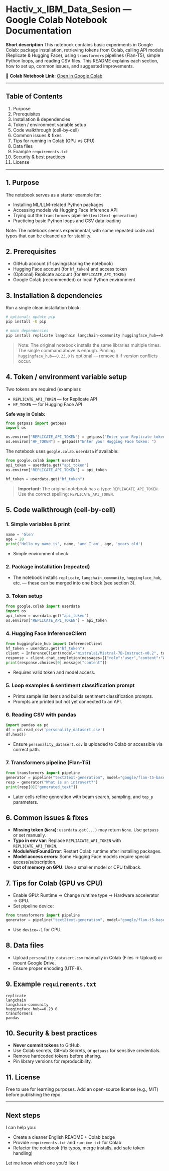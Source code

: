# Hactiv\_x\_IBM\_Data\_Sesion — Google Colab Notebook Documentation

**Short description**
This notebook contains basic experiments in Google Colab: package installation, retrieving tokens from Colab, calling API models (Replicate & Hugging Face), using `transformers` pipelines (Flan-T5), simple Python loops, and reading CSV files. This README explains each section, how to set up, common issues, and suggested improvements.

📂 **Colab Notebook Link:** [Open in Google Colab](https://colab.research.google.com/drive/1BbV_ZsSlhclE9wFd2-oun67hEpjx7iGa?usp=sharing)

---

## Table of Contents

1. Purpose
2. Prerequisites
3. Installation & dependencies
4. Token / environment variable setup
5. Code walkthrough (cell-by-cell)
6. Common issues & fixes
7. Tips for running in Colab (GPU vs CPU)
8. Data files
9. Example `requirements.txt`
10. Security & best practices
11. License

---

## 1. Purpose

The notebook serves as a starter example for:

* Installing ML/LLM-related Python packages
* Accessing models via Hugging Face Inference API
* Trying out the `transformers` pipeline (`text2text-generation`)
* Practicing basic Python loops and CSV data loading

Note: The notebook seems experimental, with some repeated code and typos that can be cleaned up for stability.

## 2. Prerequisites

* GitHub account (if saving/sharing the notebook)
* Hugging Face account (for `hf_token`) and access token
* (Optional) Replicate account (for `REPLICATE_API_TOKEN`)
* Google Colab (recommended) or local Python environment

## 3. Installation & dependencies

Run a single clean installation block:

```bash
# optional: update pip
pip install -U pip

# main dependencies
pip install replicate langchain langchain-community huggingface_hub==0.23.0 transformers pandas
```

> Note: The original notebook installs the same libraries multiple times. The single command above is enough. Pinning `huggingface_hub==0.23.0` is optional — remove it if version conflicts occur.

## 4. Token / environment variable setup

Two tokens are required (examples):

* `REPLICATE_API_TOKEN` — for Replicate API
* `HF_TOKEN` — for Hugging Face API

**Safe way in Colab:**

```py
from getpass import getpass
import os

os.environ["REPLICATE_API_TOKEN"] = getpass("Enter your Replicate token: ")
os.environ["HF_TOKEN"] = getpass("Enter your Hugging Face token: ")
```

The notebook uses `google.colab.userdata` if available:

```py
from google.colab import userdata
api_token = userdata.get("api_token")
os.environ["REPLICATE_API_TOKEN"] = api_token

hf_token = userdata.get("hf_token")
```

> **Important:** The original notebook has a typo: `REPLIACATE_API_TOKEN`. Use the correct spelling: `REPLICATE_API_TOKEN`.

## 5. Code walkthrough (cell-by-cell)

### 1. Simple variables & print

```py
name = 'Glen'
age = 20
print('Hello my name is', name, 'and I am', age, 'years old')
```

* Simple environment check.

### 2. Package installation (repeated)

* The notebook installs `replicate`, `langchain_community`, `huggingface_hub`, etc. — these can be merged into one block (see section 3).

### 3. Token setup

```py
from google.colab import userdata
import os
api_token = userdata.get("api_token")
os.environ["REPLICATE_API_TOKEN"] = api_token
```

### 4. Hugging Face InferenceClient

```py
from huggingface_hub import InferenceClient
hf_token = userdata.get("hf_token")
client = InferenceClient(model="mistralai/Mistral-7B-Instruct-v0.2", token=hf_token)
response = client.chat_completion(messages=[{"role":"user","content":"Where is Batam?"}], max_tokens=128)
print(response.choices[0].message["content"])
```

* Requires valid token and model access.

### 5. Loop examples & sentiment classification prompt

* Prints sample list items and builds sentiment classification prompts.
* Prompts are printed but not yet connected to an API.

### 6. Reading CSV with pandas

```py
import pandas as pd
df = pd.read_csv('personality_datasert.csv')
df.head()
```

* Ensure `personality_datasert.csv` is uploaded to Colab or accessible via correct path.

### 7. Transformers pipeline (Flan-T5)

```py
from transformers import pipeline
generator = pipeline("text2text-generation", model="google/flan-t5-base")
resp = generator("What is an introvert?")
print(resp[0]["generated_text"])
```

* Later cells refine generation with beam search, sampling, and `top_p` parameters.

## 6. Common issues & fixes

* **Missing token (`None`)**: `userdata.get(...)` may return `None`. Use `getpass` or set manually.
* **Typo in env var**: Replace `REPLIACATE_API_TOKEN` with `REPLICATE_API_TOKEN`.
* **ModuleNotFoundError**: Restart Colab runtime after installing packages.
* **Model access errors**: Some Hugging Face models require special access/subscription.
* **Out of memory on GPU**: Use a smaller model or CPU fallback.

## 7. Tips for Colab (GPU vs CPU)

* Enable GPU: Runtime → Change runtime type → Hardware accelerator → GPU.
* Set pipeline device:

```py
from transformers import pipeline
generator = pipeline("text2text-generation", model="google/flan-t5-base", device=0)  # GPU
```

* Use `device=-1` for CPU.

## 8. Data files

* Upload `personality_datasert.csv` manually in Colab (Files → Upload) or mount Google Drive.
* Ensure proper encoding (UTF-8).

## 9. Example `requirements.txt`

```
replicate
langchain
langchain-community
huggingface_hub==0.23.0
transformers
pandas
```

## 10. Security & best practices

* **Never commit tokens** to GitHub.
* Use Colab secrets, GitHub Secrets, or `getpass` for sensitive credentials.
* Remove hardcoded tokens before sharing.
* Pin library versions for reproducibility.

## 11. License

Free to use for learning purposes. Add an open-source license (e.g., MIT) before publishing the repo.

---

## Next steps

I can help you:

* Create a cleaner English README + Colab badge
* Provide `requirements.txt` and `runtime.txt` for Colab
* Refactor the notebook (fix typos, merge installs, add safe token handling)

Let me know which one you’d like t
